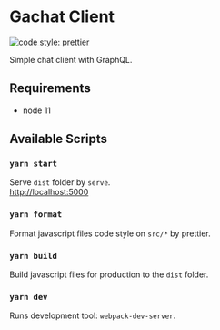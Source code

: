 # Gachat Client

<!-- [![Build Status](https://travis-ci.com/kinc-shinshu/smat-student-client-lite.svg?branch=master)](https://travis-ci.com/kinc-shinshu/smat-student-client-lite) -->

[![code style: prettier](https://img.shields.io/badge/code_style-prettier-ff69b4.svg?style=flat-square)](https://github.com/prettier/prettier)

Simple chat client with GraphQL.

## Requirements

-   node 11

## Available Scripts

### `yarn start`

Serve `dist` folder by `serve`.<br>
[http://localhost:5000](http://localhost:5000)

### `yarn format`

Format javascript files code style on `src/*` by prettier.

### `yarn build`

Build javascript files for production to the `dist` folder.

### `yarn dev`

Runs development tool: `webpack-dev-server`.
